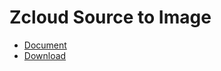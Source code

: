 # Zcloud Source to Image

- [Document](https://zdnscloud.github.io/s2i)
- [Download](https://github.com/zdnscloud/s2i/archive/v1.0.zip)

